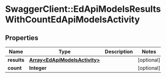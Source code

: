 # SwaggerClient::EdApiModelsResultsWithCountEdApiModelsActivity

## Properties
Name | Type | Description | Notes
------------ | ------------- | ------------- | -------------
**results** | [**Array&lt;EdApiModelsActivity&gt;**](EdApiModelsActivity.md) |  | [optional] 
**count** | **Integer** |  | [optional] 



